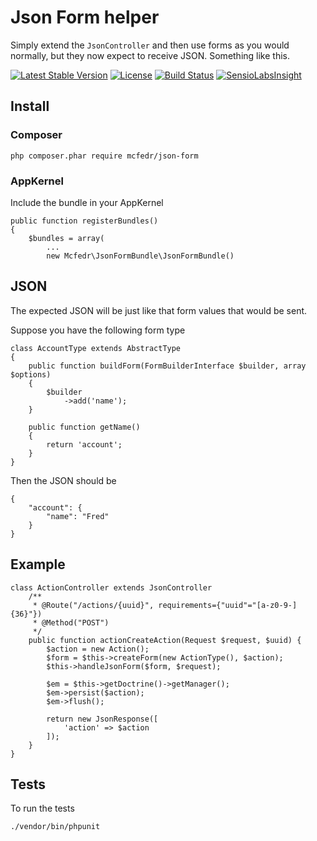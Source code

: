 # Json Form helper

Simply extend the `JsonController` and then use forms as you would normally, but they now expect to receive JSON.
Something like this.

[![Latest Stable Version](https://poser.pugx.org/mcfedr/json-form/v/stable.png)](https://packagist.org/packages/mcfedr/json-form)
[![License](https://poser.pugx.org/mcfedr/json-form/license.png)](https://packagist.org/packages/mcfedr/json-form)
[![Build Status](https://travis-ci.org/mcfedr/json-form.svg?branch=master)](https://travis-ci.org/mcfedr/json-form)
[![SensioLabsInsight](https://insight.sensiolabs.com/projects/86c5d646-c3d8-444f-b27c-6bf3a2a727a0/mini.png)](https://insight.sensiolabs.com/projects/86c5d646-c3d8-444f-b27c-6bf3a2a727a0)

## Install

### Composer

    php composer.phar require mcfedr/json-form
### AppKernel

Include the bundle in your AppKernel

    public function registerBundles()
    {
        $bundles = array(
            ...
            new Mcfedr\JsonFormBundle\JsonFormBundle()

## JSON

The expected JSON will be just like that form values that would be sent.

Suppose you have the following form type

    class AccountType extends AbstractType
    {
        public function buildForm(FormBuilderInterface $builder, array $options)
        {
            $builder
                ->add('name');
        }
    
        public function getName()
        {
            return 'account';
        }
    }

Then the JSON should be

    {
        "account": {
            "name": "Fred"
        }
    }
    

## Example

    class ActionController extends JsonController
        /**
         * @Route("/actions/{uuid}", requirements={"uuid"="[a-z0-9-]{36}"})
         * @Method("POST")
         */
        public function actionCreateAction(Request $request, $uuid) {
            $action = new Action();
            $form = $this->createForm(new ActionType(), $action);
            $this->handleJsonForm($form, $request);

            $em = $this->getDoctrine()->getManager();
            $em->persist($action);
            $em->flush();

            return new JsonResponse([
                'action' => $action
            ]);
        }
    }

## Tests

To run the tests

    ./vendor/bin/phpunit
